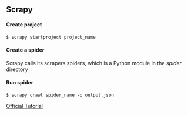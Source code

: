 ## Scrapy

#### Create project
```$ scrapy startproject project_name```

#### Create a spider
Scrapy calls its scrapers spiders, which is a Python module in the *spider* directory

#### Run spider
 ```$ scrapy crawl spider_name -o output.json```

[Official Tutorial](https://docs.scrapy.org/en/latest/intro/tutorial.html)
